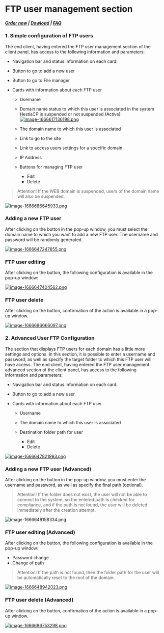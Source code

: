 # FTP user management section

#####  [Order now](https://panel.puqcloud.com/index.php?rp=/store/whmcs-module-hestiacp) | [Dowload](https://download.puqcloud.com/WHMCS/servers/PUQ_WHMCS-HestiaCP/) | [FAQ](https://faq.puqcloud.com/)

### 1. Simple configuration of FTP users

The end client, having entered the FTP user management section of the client panel, has access to the following information and parameters:

- Navigation bar and status information on each card.
- Button to go to add a new user
- Button to go to File manager
- Cards with information about each FTP user  
    
    - Username
    - Domain name status to which this user is associated in the system HestiaCP is suspended or not suspended (Active)[ ![image-1666617136198.png](https://doc.puq.info/uploads/images/gallery/2022-10/scaled-1680-/image-1666617136198.png)](https://doc.puq.info/uploads/images/gallery/2022-10/image-1666617136198.png)
    - The domain name to which this user is associated
    - Link to go to the site
    - Link to access users settings for a specific domain
    - IP Address
    - Buttons for managing FTP user  
        
        - Edit
        - Delete

>Attention! If the WEB domain is suspended, users of the domain name will also be suspended.

[![image-1666686645933.png](https://doc.puq.info/uploads/images/gallery/2022-10/scaled-1680-/image-1666686645933.png)](https://doc.puq.info/uploads/images/gallery/2022-10/image-1666686645933.png)

### Adding a new FTP user

After clicking on the button in the pop-up window, you must select the domain name to which you want to add a new FTP user. The username and password will be randomly generated.

[![image-1666647247855.png](https://doc.puq.info/uploads/images/gallery/2022-10/scaled-1680-/image-1666647247855.png)](https://doc.puq.info/uploads/images/gallery/2022-10/image-1666647247855.png)

### FTP user editing

After clicking on the button, the following configuration is available in the pop-up window:

[![image-1666647404562.png](https://doc.puq.info/uploads/images/gallery/2022-10/scaled-1680-/image-1666647404562.png)](https://doc.puq.info/uploads/images/gallery/2022-10/image-1666647404562.png)

### FTP user delete

After clicking on the button, confirmation of the action is available in a pop-up window.

[![image-1666686666097.png](https://doc.puq.info/uploads/images/gallery/2022-10/scaled-1680-/image-1666686666097.png)](https://doc.puq.info/uploads/images/gallery/2022-10/image-1666686666097.png)

### 2. Advanced User FTP Configuration

The section that displays FTP users for each domain has a little more settings and options. In this section, it is possible to enter a username and password, as well as specify the target folder to which this FTP user will have access. The end client, having entered the FTP user management advanced section of the client panel, has access to the following information and parameters:

- Navigation bar and status information on each card.
- Button to go to add a new user
- Cards with information about each FTP user  
    
    - Username
    - The domain name to which this user is associated
    - Destination folder path for user  
        
        - Edit
        - Delete

[![image-1666647821993.png](https://doc.puq.info/uploads/images/gallery/2022-10/scaled-1680-/image-1666647821993.png)](https://doc.puq.info/uploads/images/gallery/2022-10/image-1666647821993.png)

### Adding a new FTP user (Advanced)

After clicking on the button in the pop-up window, you must enter the username and password, as well as specify the final path (optional).

>Attention! If the folder does not exist, the user will not be able to connect to the system, so the entered path is checked for compliance, and if the path is not found, the user will be deleted immediately after the creation attempt.

![image-1666648158334.png](https://doc.puq.info/uploads/images/gallery/2022-10/scaled-1680-/image-1666648158334.png)

### FTP user editing (Advanced)

After clicking on the button, the following configuration is available in the pop-up window:

- Password change
- Change of path

>Attention! If the path is not found, then the folder path for the user will be automatically reset to the root of the domain.

[![image-1666648942023.png](https://doc.puq.info/uploads/images/gallery/2022-10/scaled-1680-/image-1666648942023.png)](https://doc.puq.info/uploads/images/gallery/2022-10/image-1666648942023.png)

### FTP user delete (Advanced)

After clicking on the button, confirmation of the action is available in a pop-up window.

[![image-1666686753298.png](https://doc.puq.info/uploads/images/gallery/2022-10/scaled-1680-/image-1666686753298.png)](https://doc.puq.info/uploads/images/gallery/2022-10/image-1666686753298.png)
